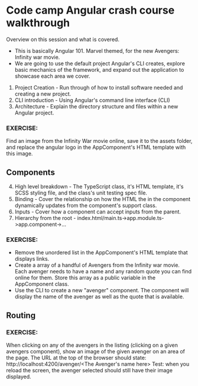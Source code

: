 # Code camp Angular crash course walkthrough

Overview on this session and what is covered.
- This is basically Angular 101.  Marvel themed, for the new Avengers: Infinity war movie.
- We are going to use the default project Angular's CLI creates, explore basic mechanics of the framework, and expand out the application to showcase each area we cover.

1. Project Creation - Run through of how to install software needed and creating a new project.
2. CLI introduction - Using Angular's command line interface (CLI)
3. Architecture - Explain the directory structure and files within a new Angular project.
### EXERCISE:
Find an image from the Infinity War movie online, save it to the assets folder, and replace the angular logo in the AppComponent's HTML template with this image.

## Components
4. High level breakdown - The TypeScript class, it's HTML template, it's SCSS styling file, and the class's unit testing spec file.
5. Binding - Cover the relationship on how the HTML the in the component dynamically updates from the component's support class.
6. Inputs - Cover how a component can accept inputs from the parent.
6. Hierarchy from the root - index.html/main.ts->app.module.ts->app.component->...
### EXERCISE:
- Remove the unordered list in the AppComponent's HTML template that displays links.
- Create a array of a handful of Avengers from the Infinity war movie.  Each avenger needs to have a name and any random quote you can find online for them.  Store this array as a public variable in the AppComponent class.
- Use the CLI to create a new "avenger" component.  The component will display the name of the avenger as well as the quote that is available.

## Routing

### EXERCISE:
When clicking on any of the avengers in the listing (clicking on a given avengers component), show an image of the given avenger on an area of the page.  The URL at the top of the browser should state: 
http://localhost:4200/avenger/<The Avenger's name here>
Test: when you reload the screen, the avenger selected should still have their image displayed.
